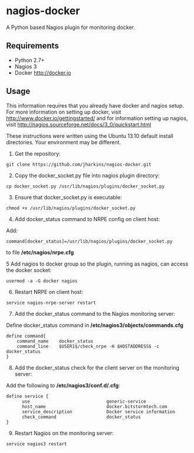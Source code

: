 nagios-docker
=============

A Python based Nagios plugin for monitoring docker.

## Requirements

* Python 2.7+
* Nagios 3
* Docker <http://docker.io>

## Usage

This information requires that you already have docker and nagios setup. For
more information on setting up docker, visit
http://www.docker.io/gettingstarted/ and for information setting up nagios,
visit http://nagios.sourceforge.net/docs/3_0/quickstart.html

These instructions were written using the Ubuntu 13.10 default install
directories. Your environment may be different.

1. Get the repository:

```
git clone https://github.com/jharkins/nagios-docker.git
```

2. Copy the docker_socket.py file into nagios plugin directory:

```
cp docker_socket.py /usr/lib/nagios/plugins/docker_socket.py
```

3. Ensure that docker_socket.py is executable:

```
chmod +x /usr/lib/nagios/plugins/docker_socket.py
````

4. Add docker_status command to NRPE config on client host:

Add:

```
command[docker_status]=/usr/lib/nagios/plugins/docker_socket.py
```

to file **/etc/nagios/nrpe.cfg**

5 Add nagios to docker group so the plugin, running as nagios, can access the
docker socket:

```
usermod -a -G docker nagios
```

6. Restart NRPE on client host:

```
service nagios-nrpe-server restart
```

7. Add the docker_status command to the Nagios monitoring server:

Define docker_status command in **/etc/nagios3/objects/commands.cfg**

```
define command{
    command_name    docker_status
    command_line    $USER1$/check_nrpe -H $HOSTADDRESS$ -c docker_status
}
```

8. Add the docker_status check for the client server on the monitoring server:

Add the following to **/etc/nagios3/conf.d/<server>.cfg**:

```
define service {
      use                             generic-service
      host_name                       docker.bitstormtech.com
      service_description             Docker service information
      check_command                   docker_status
}
```

9. Restart Nagios on the monitoring server:

```
service nagios3 restart
```
